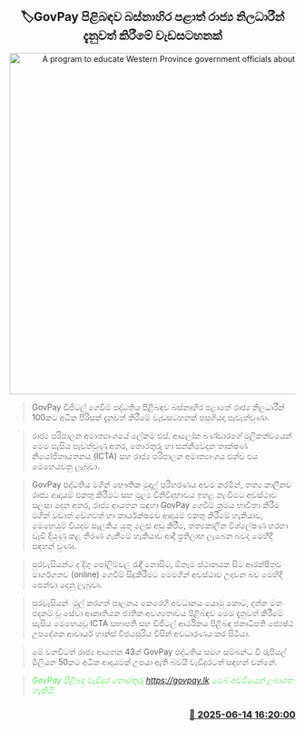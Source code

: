 <p align='center'><b><h2 align='center' title='A program to educate Western Province government officials about GovPay'>🏷GovPay පිළිබඳව බස්නාහිර පළාත් රාජ්‍ය නිලධාරීන් දැනුවත් කිරීමේ වැඩසටහනක්</h2></b></p>
<p align='center'><img src='https://helakuru.sgp1.cdn.digitaloceanspaces.com/esana/images/lib/govpay-session.jpg' width='600' alt='A program to educate Western Province government officials about GovPay'></p>

> GovPay ඩිජිටල් ගෙවීම් පද්ධතිය පිළිබඳව බස්නාහිර පළාතේ රාජ්‍ය නිලධාරීන් 100කට අධික පිරිසක් දැනුවත් කිරීමේ වැඩසටහනක් පසුගියදා පැවැත්වුණා.

> රාජ්‍ය පරිපාලන අමාත්‍යාංශයේ ලේකම් එස්. ආලෝක බණ්ඩාරගේ මූලිකත්වයෙන් මෙම සැසිය පැවත්වුණු අතර, තොරතුරු හා සන්නිවේදන තාක්ෂණ නියෝජිතායතනය (ICTA) සහ රාජ්‍ය පරිපාලන අමාත්‍යාංශය එක්ව එය මෙහෙයවනු ලැබුවා.

> GovPay පද්ධතිය මගින් භෞතික මුදල් පරිහරණය අවම කරමින්, තත්‍ය කාලීනව රාජ්‍ය ආදායම් එකතු කිරීමට සහ මූල්‍ය විනිවිදභාවය ඉහළ නැංවීමට අවස්ථාව සලසා දෙන අතර, රාජ්‍ය ආයතන සඳහා GovPay ගෙවීම් ක්‍රමය භාවිතා කිරීම මගින් වඩාත් වේගවත් හා කාර්යක්ෂමව ආදායම් එකතු කිරීමේ හැකියාව, මෙහෙයුම් වියදම් සැලකිය යුතු ලෙස අඩු කිරීම, තත්‍යකාලීන විශ්ලේෂණ හරහා වැඩි දියුණු කළ තීරණ ගැනීමේ හැකියාව ආදී ප්‍රතිලාභ ලැබෙන බවද මෙහිදී සඳහන් වුණා.

> පුරවැසියන්ට ද දිගු පෝලිම්වල රැඳී නොසිට, ඕනෑම ස්ථානයක සිට ආරක්ෂිතව මාර්ගගතව (online) ගෙවීම් සිදුකිරීමට මෙමගින් අවස්ථාව උදාවන බව මෙහිදී පෙන්වා දෙනු ලැබුවා.

> පුරවැසියන්  මුල් කරගත් පාලනය කෙරෙහි අවධානය යොමු ක‍ොට, දත්ත මත පදනම් වූ සේවා ආකෘතියක ජාතික අවශ්‍යතාවය පිළිබඳව මෙම දැනුවත් කිරීමේ සැසිය මෙහෙයවූ ICTA සභාපති සහ ඩිජිටල් ආර්ථිකය පිළිබඳ ජනාධිපති ජ්‍යෙෂ්ඨ උපදේශක ආචාර්ය හාන්ස් විජයසූරිය විසින් අවධාරණය කර සිටියා.

> මේ වනවිටත් රාජ්‍ය ආයතන 43ක් GovPay පද්ධතිය සමග සම්බන්ධ වී රුපියල් මිලියන 50කට අධික ආදායමක් උපයා ඇති බවයි වැඩිදුරටත් සඳහන් වන්නේ.

> <span style='color:#4de64d'><em>GovPay පිළිබඳ වැඩිදුර තොරතුරු </em></span><a href='https://govpay.lk'><span style='color:#4de64d'><em>https://govpay.lk</em></span></a><span style='color:#4de64d'><em> වෙබ් අඩවියෙන් ලබාගත හැකියි.</em></span>



<h3 align='right'><a href='https://www.helakuru.lk/esana/p/111005/'>📅 2025-06-14 16:20:00</a></h3>
